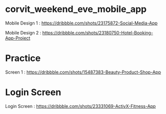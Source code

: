 # corvit_weekend_eve_mobile_app

Mobile Design 1 : https://dribbble.com/shots/23175872-Social-Media-App

Mobile Design 2 : https://dribbble.com/shots/23180750-Hotel-Booking-App-Project

 # Practice 
 Screen 1 : https://dribbble.com/shots/15487383-Beauty-Product-Shop-App
 
# Login Screen 
Login Screen : https://dribbble.com/shots/23331069-ActivX-Fitness-App
